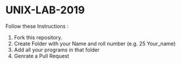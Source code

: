 # UNIX-LAB-2019

Follow these Instructions :
1. Fork this repository.
2. Create Folder with your Name and roll number (e.g. 25 Your_name)
3. Add all your programs in that folder
4. Genrate a Pull Request
